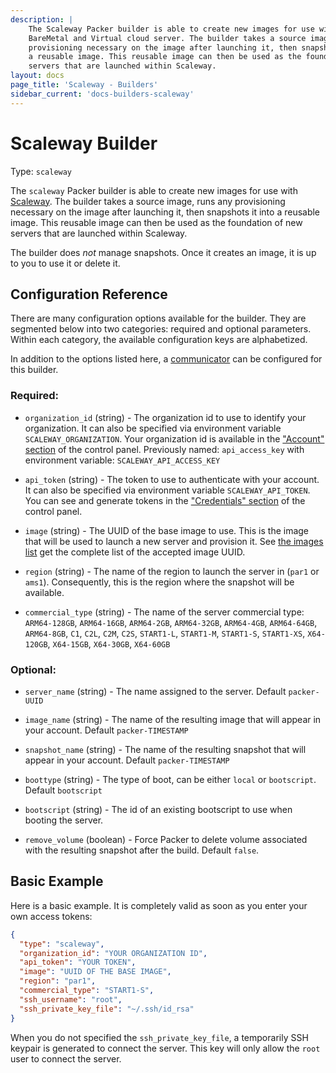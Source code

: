 ```yaml
---
description: |
    The Scaleway Packer builder is able to create new images for use with Scaleway
    BareMetal and Virtual cloud server. The builder takes a source image, runs any
    provisioning necessary on the image after launching it, then snapshots it into
    a reusable image. This reusable image can then be used as the foundation of new
    servers that are launched within Scaleway.
layout: docs
page_title: 'Scaleway - Builders'
sidebar_current: 'docs-builders-scaleway'
---
```


# Scaleway Builder

Type: `scaleway`

The `scaleway` Packer builder is able to create new images for use with
[Scaleway](https://www.scaleway.com). The builder takes a source image, runs
any provisioning necessary on the image after launching it, then snapshots it
into a reusable image. This reusable image can then be used as the foundation
of new servers that are launched within Scaleway.

The builder does *not* manage snapshots. Once it creates an image, it is up to
you to use it or delete it.

## Configuration Reference

There are many configuration options available for the builder. They are
segmented below into two categories: required and optional parameters. Within
each category, the available configuration keys are alphabetized.

In addition to the options listed here, a
[communicator](/docs/templates/communicator.html) can be configured for this
builder.

### Required:

-   `organization_id` (string) - The organization id to use to identify your
    organization. It can also be specified via environment variable
    `SCALEWAY_ORGANIZATION`. Your organization id is available in the
    ["Account" section](https://cloud.scaleway.com/#/account) of the
    control panel.
    Previously named: `api_access_key` with environment variable: `SCALEWAY_API_ACCESS_KEY`

-   `api_token` (string) - The token to use to authenticate with your account.
    It can also be specified via environment variable `SCALEWAY_API_TOKEN`. You
    can see and generate tokens in the ["Credentials"
    section](https://cloud.scaleway.com/#/credentials) of the control panel.

-   `image` (string) - The UUID of the base image to use. This is the image
    that will be used to launch a new server and provision it. See
    [the images list](https://api-marketplace.scaleway.com/images)
    get the complete list of the accepted image UUID.

-   `region` (string) - The name of the region to launch the server in (`par1`
    or `ams1`). Consequently, this is the region where the snapshot will be
    available.

-   `commercial_type` (string) - The name of the server commercial type:
    `ARM64-128GB`, `ARM64-16GB`, `ARM64-2GB`, `ARM64-32GB`, `ARM64-4GB`,
    `ARM64-64GB`, `ARM64-8GB`, `C1`, `C2L`, `C2M`, `C2S`, `START1-L`,
    `START1-M`, `START1-S`, `START1-XS`, `X64-120GB`, `X64-15GB`, `X64-30GB`,
    `X64-60GB`

### Optional:

-   `server_name` (string) - The name assigned to the server. Default
    `packer-UUID`

-   `image_name` (string) - The name of the resulting image that will appear in
    your account. Default `packer-TIMESTAMP`

-   `snapshot_name` (string) - The name of the resulting snapshot that will
    appear in your account. Default `packer-TIMESTAMP`

-   `boottype` (string) - The type of boot, can be either `local` or
    `bootscript`. Default `bootscript`

-   `bootscript` (string) - The id of an existing bootscript to use when
    booting the server.

-   `remove_volume` (boolean) - Force Packer to delete volume associated with 
    the resulting snapshot after the build. Default `false`.

## Basic Example

Here is a basic example. It is completely valid as soon as you enter your own
access tokens:

```json
{
  "type": "scaleway",
  "organization_id": "YOUR ORGANIZATION ID",
  "api_token": "YOUR TOKEN",
  "image": "UUID OF THE BASE IMAGE",
  "region": "par1",
  "commercial_type": "START1-S",
  "ssh_username": "root",
  "ssh_private_key_file": "~/.ssh/id_rsa"
}
```

When you do not specified the `ssh_private_key_file`, a temporarily SSH keypair
is generated to connect the server. This key will only allow the `root` user to
connect the server.
